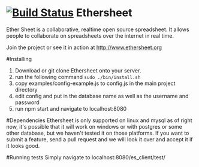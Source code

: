 [![Build Status](https://travis-ci.org/ethersheet-collective/EtherSheet.png?branch=master)](https://travis-ci.org/ethersheet-collective/EtherSheet)
Ethersheet
=============
Ether Sheet is a collaborative, realtime open source spreadsheet.
It allows people to collaborate on spreadsheets over the internet in real time.

Join the project or see it in action at http://www.ethersheet.org

#Installing
1. Download or git clone Ethersheet onto your server.
2. run the following command `sudo ./bin/install.sh`
3. copy examples/config-example.js to config.js in the main project directory
4. edit config and put in the database name as well as the username and password
5. run npm start and navigate to localhost:8080

#Dependencies
Ethersheet is only supported on linux and mysql as of right now, it's possible that it will work on windows or with postgres or some other database, but we haven't tested it on those platforms.   If you want to submit a feature, send a pull request and we will look it over and accept it if it looks good.

#Running tests
Simply navigate to localhost:8080/es_client/test/
